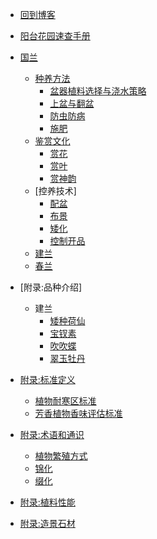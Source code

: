 * [回到博客](http://blog.hszofficial.site/)
* [阳台花园速查手册](README.md)
* [国兰](国兰/README.md)
    * [种养方法](国兰/种养方法/README.md)
        * [盆器植料选择与浇水策略](国兰/种养方法/盆器植料选择与浇水策略.md)
        * [上盆与翻盆](国兰/种养方法/上盆与翻盆.md)
        * [防虫防病](国兰/种养方法/防虫防病.md)
        * [施肥](国兰/种养方法/施肥.md)
    * [鉴赏文化](国兰/鉴赏文化/README.md)
        * [赏花](国兰/鉴赏文化/赏花.md)
        * [赏叶](国兰/鉴赏文化/赏叶.md)
        * [赏神韵](国兰/鉴赏文化/赏神韵.md)
    * [控养技术]
        * [配盆](国兰/控养技术/配盆.md)
        * [布景](国兰/控养技术/布景.md)
        * [矮化](国兰/控养技术/矮化.md)
        * [控制开品](国兰/控养技术/控制开品.md)
    * [建兰](国兰/建兰.md)
    * [春兰](国兰/春兰.md)


* [附录:品种介绍]
    * 建兰
        * [矮种荷仙](品种介绍/建兰/矮种荷仙.md)
        * [宝钗素](品种介绍/建兰/宝钗素.md)
        * [吹吹蝶](品种介绍/建兰/吹吹蝶.md)
        * [翠玉牡丹](品种介绍/建兰/翠玉牡丹.md)

<!-- * [小微草木盆景](小微草木盆景/README.md)
    * [国兰](小微草木盆景/国兰/README.md)
        * [欣赏方法](小微草木盆景/国兰/欣赏方法/README.md)
            * [赏花](小微草木盆景/国兰/欣赏方法/赏花.md)
            * [赏叶](小微草木盆景/国兰/欣赏方法/赏叶.md)
            * [赏姿](小微草木盆景/国兰/欣赏方法/赏姿.md)
        * [养护]
        * [春兰]
        * [莲瓣]
        * [春剑]
        * [香豆瓣]
        * [蕙兰]
        * [建兰]
        * [秋榜]
        * [墨兰]

* [水培植物]

* [向防盗网要空间]
    * [板植附生兰]
        * [陶罐法]
        * [吊瓶法]
    * [迷你陶罐挂壁养护]
* [水景]
    * [鱼]
    * [碗莲]
    * 浮萍

* [微景观]
    * [苔藓]
        * 白发藓
        * 星星藓
    * [蕨类]
        * 翠云草
        * 珊瑚卷柏 -->
<!-- * [洋兰]
        * [蝴蝶兰]
        * [文心兰]
        * [卡特兰]
        * [春石斛]
        * [秋石斛]
        * [棒叶兰]
        * [槽距兰]
        * [珍珠矮]
        * [兔耳兰]
    
    * [花盆的形制]()
    * [水培器具选择]()
    * [板植]
    * [附石]

    * [球根花卉]
        * [小苍兰]
        * []
    * [晚香玉]
    * [石菖蒲]
    * [多肉]
        * 长寿花
    * [热植]
    * [竹形植物]

* [向围栏要空间]
    * [牵牛花]
    * [球兰]
    * 板植附生兰

* [栀子花]
* [夏娟]
* [六月雪]
* [芸香科植物]

* [水景]
    * [鱼]
    * [碗莲]
    * 浮萍



-->
* [附录:标准定义](附录/标准定义/README.md)
    * [植物耐寒区标准](附录/标准定义/植物耐寒区.md)
    * [芳香植物香味评估标准](附录/标准定义/芳香植物香味评估标准.md)

* [附录:术语和通识](附录/术语和通识/README.md)
    * [植物繁殖方式](附录/术语和通识/植物繁殖方式.md)
    * [锦化](附录/术语和通识/锦化.md)
    * [缀化](附录/术语和通识/缀化.md)

* [附录:植料性能](附录/植料性能/README.md)
* [附录:造景石材]()